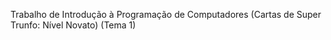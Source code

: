 Trabalho de Introdução à Programação de Computadores (Cartas de Super Trunfo: Nível Novato) (Tema 1)
